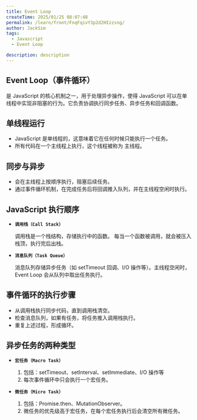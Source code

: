 ```yaml
---
title: Event Loop
createTime: 2025/01/25 08:07:48
permalink: /learn/front/FnqFqivY3p2d2HIzzsng/
author: JackSim
tags:
  - Javascript
  - Event Loop

description: description
---
```


## Event Loop（事件循环）

是 JavaScript 的核心机制之一，用于处理异步操作，使得 JavaScript 可以在单线程中实现非阻塞的行为。它负责协调执行同步任务、异步任务和回调函数。

## 单线程运行

- JavaScript 是单线程的，这意味着它在任何时候只能执行一个任务。
- 所有代码在一个主线程上执行，这个线程被称为 主线程。

## 同步与异步

- 会在主线程上按顺序执行，阻塞后续任务。
- 通过事件循环机制，在完成任务后将回调推入队列，并在主线程空闲时执行。

## JavaScript 执行顺序

- **`调用栈（Call Stack）`**
  
  调用栈是一个栈结构，存储执行中的函数。 每当一个函数被调用，就会被压入栈顶，执行完后出栈。

- **`消息队列（Task Queue）`**

  消息队列存储异步任务（如 setTimeout 回调、I/O 操作等）。主线程空闲时，Event Loop 会从队列中取出任务执行。

## 事件循环的执行步骤

- 从调用栈执行同步代码，直到调用栈清空。
- 检查消息队列，如果有任务，将任务推入调用栈执行。
- 重复上述过程，形成循环。

## 异步任务的两种类型

- **`宏任务（Macro Task）`**
  1. 包括：setTimeout、setInterval、setImmediate、I/O 操作等
  2. 每次事件循环中只会执行一个宏任务。

- **`微任务（Micro Task）`**
  1. 包括：Promise.then、MutationObserver。
  2. 微任务的优先级高于宏任务，在每个宏任务执行后会清空所有微任务。

